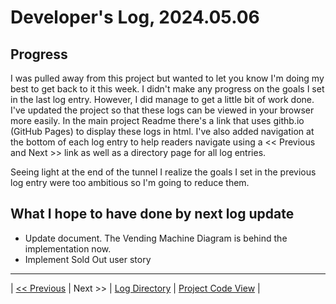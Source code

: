 # Developer's Log, 2024.05.06

## Progress

I was pulled away from this project but wanted to let you know I'm doing my best to get back to it this week. I didn't make any progress on the goals I set in the last log entry. However, I did manage to get a little bit of work done. I've updated the project so that these logs can be viewed in your browser more easily. In the main project Readme there's a link that uses githb.io (GitHub Pages) to display these logs in html. I've also added navigation at the bottom of each log entry to help readers navigate using a << Previous and Next >> link as well as a directory page for all log entries.

Seeing light at the end of the tunnel I realize the goals I set in the previous log entry were too ambitious so I'm going to reduce them.

## What I hope to have done by next log update

* Update document. The Vending Machine Diagram is behind the implementation now.
* Implement Sold Out user story

---
| [<< Previous](https://woodyb.github.io/vending-machine-project/design/developers-log/2024.04.22)
| Next >>
| [Log Directory](https://woodyb.github.io/vending-machine-project/design/developers-log/Directory-Of-Developers-Logs)
| [Project Code View](https://github.com/WoodyB/vending-machine-project) |

